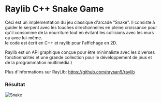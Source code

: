 # Raylib C++ Snake Game
Ceci est un implementation du jeu classique d'arcade "Snake". Il consiste à guider le serpent avec les touches directionnelles en pleine croissance pour 
qu'il consomme de la nourriture tout en évitant les collisions avec les murs ou avec lui-même.\
le code est écrit en C++ et raylib pour l'affichage en 2D.

Raylib est un API graphique conçue pour être minimaliste avec les diverses fonctionnalités et une grande collection pour le développement de jeux et de la programmation multimédia.\

Plus d'informations sur RayLib: https://github.com/raysan5/raylib

### Résultat
![Snake](https://github.com/turfa00/Snake/assets/80334127/cfb0c15c-8cf8-4c1e-bdee-4c60abd0a749)



